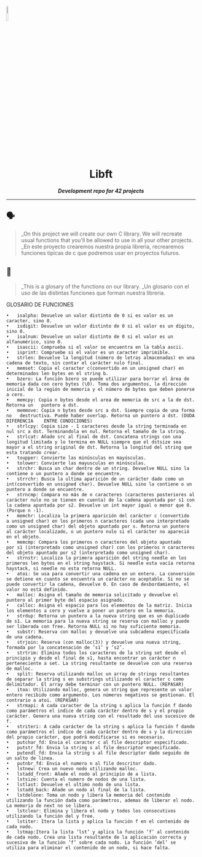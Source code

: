 <img src="https://raw.githubusercontent.com/JaeSeoKim/badge42/main/public/badge42_logo.svg" width ="10%"/>
<h1 align="center">
	Libft
</h1>

<p align="center">
	<b><i>Development repo for 42 projects</i></b><br>

---

## 🗣️

> _On this project we will create our own C library. We will recreate usual functions that you'll be allowed to use in all your other projects.
  _En este proyecto crearemos nuestra propia libreria, recrearemos funciones tipicas de c que podremos usar en proyectos futuros.

## 📖

> _This is a glosary of the functions on our library.
  _Un glosario con el uso de las distintas funciones que forman nuestra libreria.
	
	
  	
GLOSARIO DE FUNCIONES

	•	isalpha: Devuelve un valor distinto de 0 si es valor es un caracter, sino 0.
	•	isdigit: Devuelve un valor distinto de 0 si el valor es un dígito, sino 0.
	•	isalnum: Devuelve un valor distinto de 0 si el valor es un alfanumérico, sino 0.
	•	isascii: Comprueba si el valor se encuentra en la tabla ascii.
	•	isprint: Compruebe si el valor es un caracter imprimible.
	•	strlen: Devuelve la longitud (número de letras almacenadas) en una cadena de texto, sin contar el carácter nulo final.
	•	memset: Copia el caracter c(convertido en un unsigned char) en determinados len bytes en el string b.
	•	bzero: La función bzero se puede utilizar para borrar el área de memoria dada con cero bytes (\0). Toma dos argumentos, la dirección inicial de la región de memoria y el número de bytes que deben ponerse a cero.
	•	memcpy: Copia n bytes desde el area de memoria de src a la de dst. Retorna un 	puntero a dst.
	•	memmove: Copia n bytes desde src a dst. Siempre copia de una forma no 	destructiva. Puede haber overlap. Retorna un puntero a dst. (DUDA DIFERENCIA 	ENTRE CONDICIONES)
	•	strlcpy: Copia size - 1 caracteres desde la string terminada en nul src a dst. Terminandola en nul. Retorna el tamaño de la string.
	•	strlcat: Añade src al final de dst. Concatena strings con una longitud limitada y lo termina en NULL siempre que el dstsize sea mayor a el string original de dst. Retorna la longitud del string que esta tratando crear.
	•	toupper: Convierte las minúsculas en mayúsculas. 
	•	tolower: Convierte las mayusculas en minúsculas.
	•	strchr: Busca un char dentro de un string. Devuelve NULL sino la contiene o un puntero a donde se encuentre.
	•	strrchr: Busca la ultima aparición de un carácter dado como un int(convertido en unsigned char). Devuelve NULL sino la contiene o un puntero a donde se encuentre.
	•	strncmp: Compara no más de n caracteres (caracteres posteriores al carácter nulo no se tienen en cuenta) de la cadena apuntada por s1 con la cadena apuntada por s2. Devuelve un int mayor igual o menor que 0. (Porque n -1).
	•	memchr: Localiza la primera aparición del carácter c (convertido a unsigned char) en los primeros n caracteres (cada uno interpretado como un unsigned char) del objeto apuntado por s. Retorna un puntero al carácter localizado, o un puntero nulo si el carácter no apareció en el objeto.
	•	memcmp: Compara los primeros n caracteres del objeto apuntado por s1 (interpretado como unsigned char) con los primeros n caracteres del objeto apuntado por s2 (interpretado como unsigned char).
	•	strnstr: Localiza la primera aparición del string needle en los primeros len bytes en el string haystack. Si needle esta vacía retorna	 haystack, si needle no esta retorna NULL. 
	•	atoi: Se usa para convertir una cadena en un entero. La conversión se detiene en cuanto se encuentra un carácter no aceptable. Si no se puede convertir la cadena, devuelve 0. En caso de desbordamiento, el valor no está definido.
	•	malloc: Asigna el tamaño de memoria solicitado y devuelve el puntero al primer byte del espacio asignado.
	•	calloc: Asigna el espacio para los elementos de la matriz. Inicia los elementos a cero y vuelve a poner un puntero en la memoria.
	•	strdup: Retorna un puntero a la nueva string que es un duplicado de s1. La memoria para la nueva string se reserva con malloc y puede ser liberada con free. Retorna NULL si no hay suficiente memoria.
	•	substr: Reserva con malloc y devuelve una subcadena especificada de una cadena.
	•	strjoin: Reserva (con malloc(3)) y devuelve una nueva string, formada por la concatenación de ’s1’ y ’s2’.	
	•	strtrim: Elimina todos los caracteres de la string set desde el principio y desde el final de s1, hasta encontrar un carácter n perteneciente a set. La string resultante se devuelve con una reserva de malloc.
	•	split: Reserva utilizando malloc un array de strings resultantes de separar la string s en substrings utilizando el caracter c como delimitador. El array debe terminar con un puntero NULL. (REPASAR)
	•	itoa: Utilizando malloc, genera un string que represente un valor entero recibido como argumento. Los números negativos se gestionan. El contrario a atoi. (REPASAR)
	•	strmapi: A cada caracter de la string s aplica la función f dando como parámetros el indice de cada carácter dentro de s y el propio carácter. Genera una nueva string con el resultado del uso sucesivo de f.
	•	striteri: A cada carácter de la string s aplica la función f dando como parámetros el indice de cada carácter dentro de s y la dirección del propio carácter, que podrá modificarse si es necesario.
	•	putchar_fd: Envia el caracter c al file descriptor especificado.
	•	putstr_fd: Envia la string s al file descriptor especificado.
	•	putendl_fd: Envia la string s al file descriptor dado seguido de un salto de linea.
	•	putnbr_fd: Envia el numero n al file descritor dado.
	•	lstnew: Crea un nuevo nodo utilizando malloc.
	•	lstadd_front: Añade el nodo al principio de a lista.
	•	lstsize: Cuenta el numero de nodos de una lista.
	•	lstlast: Devuelve el ultimo nodo de una lista.
	•	lstadd_back: Añade un nodo al final de la lista.
	•	lstdelone: Toma un nodo y libera la memoria del contenido utilizando la función dada como parámetros, ademas de liberar el nodo. La memoria de next no se libera.
	•	lstclear: Elimina y libera el nodo y todos los consecutivos utilizando la función del y free.
	•	lstiter: Itera la lista y aplica la función f en el contenido de cada nodo.
	•	lstmap:Itera la lista ’lst’ y aplica la función ’f’ al contenido de cada nodo. Crea una lista resultante de la aplicación correcta y sucesiva de la función ’f’ sobre cada nodo. La función ’del’ se utiliza para eliminar el contenido de un nodo, si hace falta.
